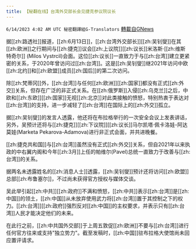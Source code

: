 ```yaml
---
title: 【秘翻在线】台湾外交部长会见捷克参议院议长
---
```

`6/14/2023 4:02 AM UTC 秘密翻譯組G-Translators` [轉載自GNews](https://gnews.org/articles/1380962)

据[[zh:路透社]]报道，[[zh:6月13日]]，[[zh:台湾外交部长]][[zh:吴钊燮]]在其[[zh:欧洲]]之行期间与[[zh:捷克]]议会[[zh:上议院]][[zh:议长]]米洛斯·[[zh:维斯特奇尔]] (Milos Vystrcil)会面。这位[[zh:议长]]一直致力于与[[zh:台湾]]建立更紧密的关系，于2020年曾访问过[[zh:台湾]]。这是[[zh:吴钊燮]]继2021年访问中欧[[zh:北约]]和[[zh:欧盟]]成员[[zh:国后]]的第二次访问。

除[[zh:梵蒂冈]]外，[[zh:台湾]]与任何[[zh:欧洲]][[zh:国家]]都没有正式[[zh:外交]]关系，但存在广泛的非正式关系。在[[zh:俄罗斯]]入侵[[zh:乌克兰]]之后，中欧和[[zh:东欧]][[zh:国家]]无视[[zh:北京]]对此类接触的愤怒，特别热衷于表达对[[zh:台湾]]的支持，进一步减轻了[[zh:台湾]]在国际上的[[zh:外交]]孤立。

据[[zh:吴钊燮]]的发言人透露，他还将在布拉格举行的一次安全会议上发表讲话，另外，吴预计还将与[[zh:捷克]][[zh:下议院]][[zh:议长]]马尔凯塔·佩卡洛娃\-阿达莫娃(Marketa Pekarova-Adamova)进行非正式会面，并共进晚餐。

[[zh:捷克共和国]]与[[zh:台湾]]虽然没有正式[[zh:外交]]关系，但自2021年以来执政的中右翼内阁和今年[[zh:3月]]上任的帕维尔(Pavel)总统一直致力于改善与[[zh:台湾]]的关系。

据两名未透露姓名的[[zh:消息人士]]透露，[[zh:吴钊燮]]预计还将访问[[zh:欧盟]]总部[[zh:布鲁塞尔]]，不过尚未获得官方授权与媒体交谈。

吴此举引起[[zh:中共]][[zh:政府]]不满和愤怒，[[zh:中共]]表示[[zh:台湾]]是[[zh:中国]]的领土，[[zh:中国]]从未放弃使用武力将[[zh:台湾]]置于其控制之下的权力。[[zh:台湾]][[zh:政府]]强烈反对[[zh:中国]]的主权要求，并表示只有[[zh:台湾]]人民才能决定他们的未来。

在此行之前，[[zh:中共国外交部]]于上周五敦促[[zh:欧洲]]不要与[[zh:台湾]]进行任何官方往来或支持"独立势力"。截至发稿时，[[zh:中国]]驻布拉格大使馆尚未回应置评请求。
